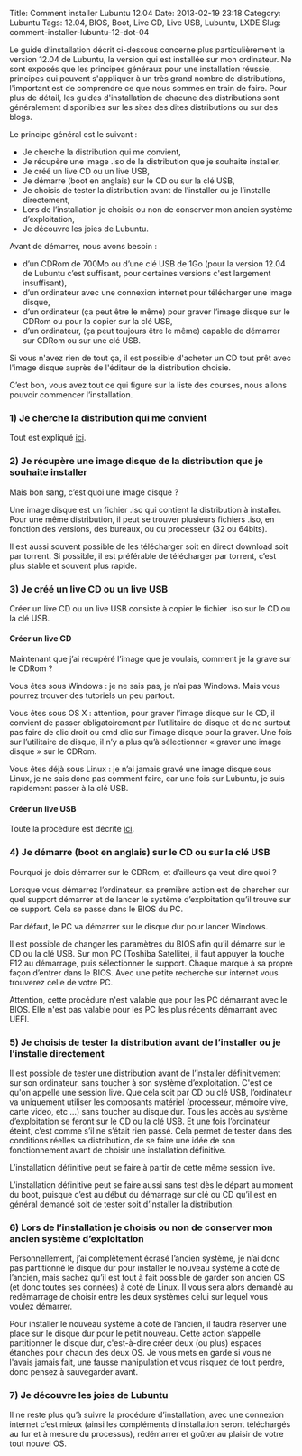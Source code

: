 Title: Comment installer Lubuntu 12.04
Date: 2013-02-19 23:18
Category: Lubuntu
Tags: 12.04, BIOS, Boot, Live CD, Live USB, Lubuntu, LXDE
Slug: comment-installer-lubuntu-12-dot-04

Le guide d’installation décrit ci-dessous concerne plus particulièrement la version 12.04 de Lubuntu, la version qui est installée sur mon ordinateur. Ne sont exposés que les principes généraux pour une installation réussie, principes qui peuvent s'appliquer à un très grand nombre de distributions, l'important est de comprendre ce que nous sommes en train de faire. Pour plus de détail, les guides d'installation de chacune des distributions sont généralement disponibles sur les sites des dites distributions ou sur des blogs.

Le principe général est le suivant :

- Je cherche la distribution qui me convient,
- Je récupère une image .iso de la distribution que je souhaite installer,
- Je créé un live CD ou un live USB,
- Je démarre (boot en anglais) sur le CD ou sur la clé USB,
- Je choisis de tester la distribution avant de l’installer ou je l’installe directement,
- Lors de l’installation je choisis ou non de conserver mon ancien système d’exploitation,
- Je découvre les joies de Lubuntu.

Avant de démarrer, nous avons besoin :

- d’un CDRom de 700Mo ou d’une clé USB de 1Go (pour la version 12.04 de Lubuntu c’est suffisant, pour certaines versions c'est largement insuffisant),
- d’un ordinateur avec une connexion internet pour télécharger une image disque,
- d’un ordinateur (ça peut être le même) pour graver l’image disque sur le CDRom ou pour la copier sur la clé USB,
- d’un ordinateur, (ça peut toujours être le même) capable de démarrer sur CDRom ou sur une clé USB.

Si vous n'avez rien de tout ça, il est possible d'acheter un CD tout prêt avec l'image disque auprès de l'éditeur de la distribution choisie.

C’est bon, vous avez tout ce qui figure sur la liste des courses, nous allons pouvoir commencer l’installation.

### 1) Je cherche la distribution qui me convient

Tout est expliqué [ici]({filename}/quel-linux-choisir.markdown "Quel Linux choisir ?").

### 2) Je récupère une image disque de la distribution que je souhaite installer

Mais bon sang, c’est quoi une image disque ?

Une image disque est un fichier .iso qui contient la distribution à installer. Pour une même distribution, il peut se trouver plusieurs fichiers .iso, en fonction des versions, des bureaux, ou du processeur (32 ou 64bits).

Il est aussi souvent possible de les télécharger soit en direct download soit par torrent. Si possible, il est préférable de télécharger par torrent, c’est plus stable et souvent plus rapide.

### 3) Je créé un live CD ou un live USB

Créer un live CD ou un live USB consiste à copier le fichier .iso sur le CD ou la clé USB.

#### Créer un live CD

Maintenant que j’ai récupéré l’image que je voulais, comment je la grave sur le CDRom ?

Vous êtes sous Windows : je ne sais pas, je n’ai pas Windows. Mais vous pourrez trouver des tutoriels un peu partout.

Vous êtes sous OS X : attention, pour graver l’image disque sur le CD, il convient de passer obligatoirement par l’utilitaire de disque et de ne surtout pas faire de clic droit ou cmd clic sur l’image disque pour la graver. Une fois sur l’utilitaire de disque, il n’y a plus qu’à sélectionner « graver une image disque » sur le CDRom.

Vous êtes déjà sous Linux : je n’ai jamais gravé une image disque sous Linux, je ne sais donc pas comment faire, car une fois sur Lubuntu, je suis rapidement passer à la clé USB.

#### Créer un live USB

Toute la procédure est décrite [ici]({filename}/fabriquer-une-cle-live-usb-depuis-nimporte-quelle-distribution-linux.markdown).

### 4) Je démarre (boot en anglais) sur le CD ou sur la clé USB

Pourquoi je dois démarrer sur le CDRom, et d’ailleurs ça veut dire quoi ?

Lorsque vous démarrez l’ordinateur, sa première action est de chercher sur quel support démarrer et de lancer le système d’exploitation qu’il trouve sur ce support. Cela se passe dans le BIOS du PC.

Par défaut, le PC va démarrer sur le disque dur pour lancer Windows.

Il est possible de changer les paramètres du BIOS afin qu’il démarre sur le CD ou la clé USB. Sur mon PC (Toshiba Satellite), il faut appuyer la touche F12 au démarrage, puis sélectionner le support. Chaque marque à sa propre façon d’entrer dans le BIOS. Avec une petite recherche sur internet vous trouverez celle de votre PC.

Attention, cette procédure n'est valable que pour les PC démarrant avec le BIOS. Elle n'est pas valable pour les PC les plus récents démarrant avec UEFI.

### 5) Je choisis de tester la distribution avant de l’installer ou je l’installe directement

Il est possible de tester une distribution avant de l’installer définitivement sur son ordinateur, sans toucher à son système d’exploitation. C'est ce qu'on appelle une session live. Que cela soit par CD ou clé USB, l’ordinateur va uniquement utiliser les composants matériel (processeur, mémoire vive, carte video, etc …) sans toucher au disque dur. Tous les accès au système d’exploitation se feront sur le CD ou la clé USB. Et une fois l’ordinateur éteint, c’est comme s’il ne s’était rien passé. Cela permet de tester dans des conditions réelles sa distribution, de se faire une idée de son fonctionnement avant de choisir une installation définitive.

L’installation définitive peut se faire à partir de cette même session live.

L’installation définitive peut se faire aussi sans test dès le départ au moment du boot, puisque c’est au début du démarrage sur clé ou CD qu’il est en général demandé soit de tester soit d’installer la distribution.

### 6) Lors de l’installation je choisis ou non de conserver mon ancien système d’exploitation

Personnellement, j’ai complètement écrasé l’ancien système, je n’ai donc pas partitionné le disque dur pour installer le nouveau système à coté de l’ancien, mais sachez qu’il est tout à fait possible de garder son ancien OS (et donc toutes ses données) à coté de Linux. Il vous sera alors demandé au redémarrage de choisir entre les deux systèmes celui sur lequel vous voulez démarrer.

Pour installer le nouveau système à coté de l’ancien, il faudra réserver une place sur le disque dur pour le petit nouveau. Cette action s’appelle partitionner le disque dur, c'est-à-dire créer deux (ou plus) espaces étanches pour chacun des deux OS. Je vous mets en garde si vous ne l'avais jamais fait, une fausse manipulation et vous risquez de tout perdre, donc pensez à sauvegarder avant.

### 7) Je découvre les joies de Lubuntu

Il ne reste plus qu’à suivre la procédure d’installation, avec une connexion internet c’est mieux (ainsi les compléments d’installation seront téléchargés au fur et à mesure du processus), redémarrer et goûter au plaisir de votre tout nouvel OS.

